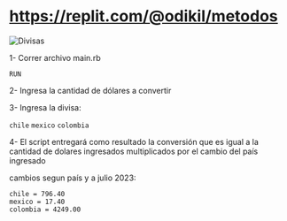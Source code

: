# https://replit.com/@odikil/metodos

![Divisas](https://github.com/pedro-donoso/conversor-divisas/assets/68760595/69d0b4c1-ec6b-4563-857c-479d56a9213f)

1- Correr archivo main.rb

```RUN```

2- Ingresa la cantidad de dólares a convertir

3- Ingresa la divisa:

```chile```
```mexico```
```colombia```

4- El script entregará como resultado la conversión que es igual a la cantidad de dolares ingresados multiplicados por el cambio del país ingresado

 cambios segun país y a julio 2023:

    chile = 796.40
    mexico = 17.40
    colombia = 4249.00
